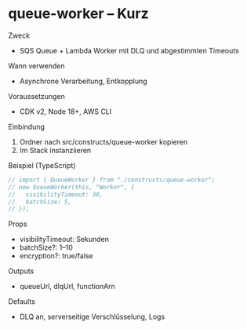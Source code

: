 # queue-worker – Kurz

Zweck
- SQS Queue + Lambda Worker mit DLQ und abgestimmten Timeouts

Wann verwenden
- Asynchrone Verarbeitung, Entkopplung

Voraussetzungen
- CDK v2, Node 18+, AWS CLI

Einbindung
1) Ordner nach src/constructs/queue-worker kopieren
2) Im Stack instanziieren

Beispiel (TypeScript)
```ts
// import { QueueWorker } from "./constructs/queue-worker";
// new QueueWorker(this, "Worker", {
//   visibilityTimeout: 30,
//   batchSize: 5,
// });
```

Props
- visibilityTimeout: Sekunden
- batchSize?: 1–10
- encryption?: true/false

Outputs
- queueUrl, dlqUrl, functionArn

Defaults
- DLQ an, serverseitige Verschlüsselung, Logs

